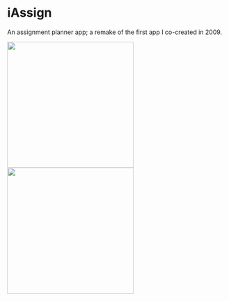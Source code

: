 # iAssign
An assignment planner app; a remake of the first app I co-created in 2009.

<img width="290" src="https://cloud.githubusercontent.com/assets/13486833/23242391/5b18d66a-f92d-11e6-89eb-248bbeb995c2.png">     <img width="290" src="https://cloud.githubusercontent.com/assets/13486833/23242392/5b1b6d8a-f92d-11e6-8d25-82aba964fdf6.png">


